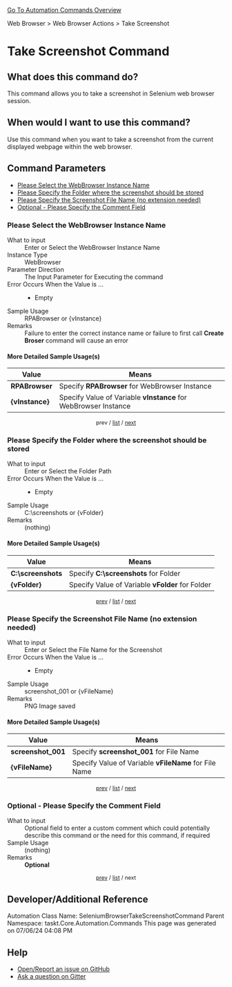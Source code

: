 <!--TITLE: Take Screenshot Command -->
<!-- SUBTITLE: a command in the Web Browser group. -->
[Go To Automation Commands Overview](/automation-commands.md)


Web Browser &gt; Web Browser Actions &gt; Take Screenshot


# Take Screenshot Command


## What does this command do?
This command allows you to take a screenshot in Selenium web browser session.


## When would I want to use this command?
Use this command when you want to take a screenshot from the current displayed webpage within the web browser.


<a id="param_list"></a>
## Command Parameters
- [Please Select the WebBrowser Instance Name](#param_0)
- [Please Specify the Folder where the screenshot should be stored](#param_1)
- [Please Specify the Screenshot File Name (no extension needed)](#param_2)
- [Optional - Please Specify the Comment Field](#param_3)


<a id="param_0"></a>
### Please Select the WebBrowser Instance Name


<dl>
<dt>What to input</dt><dd>Enter or Select the WebBrowser Instance Name</dd>
<dt>Instance Type</dt><dd>WebBrowser</dd>
<dt>Parameter Direction</dt><dd>The Input Parameter for Executing the command</dd>
<dt>Error Occurs When the Value is ...</dt><dd><ul>
<li>Empty</li>
</ul></dd>
<dt>Sample Usage</dt><dd>RPABrowser or {vInstance}</dd>
<dt>Remarks</dt><dd>Failure to enter the correct instance name or failure to first call <strong>Create Broser</strong> command will cause an error</dd>
</dl>




#### More Detailed Sample Usage(s)
| Value | Means |
|---|---|
| <strong>RPABrowser</strong> | Specify **RPABrowser** for WebBrowser Instance |
| <strong>{vInstance}</strong> | Specify Value of Variable **vInstance** for WebBrowser Instance |


<div style="font-size: 90%; text-align: center">


prev / [list](#param_list) / [next](#param_1)


</div>


<a id="param_1"></a>
### Please Specify the Folder where the screenshot should be stored


<dl>
<dt>What to input</dt><dd>Enter or Select the Folder Path</dd>
<dt>Error Occurs When the Value is ...</dt><dd><ul>
<li>Empty</li>
</ul></dd>
<dt>Sample Usage</dt><dd>C:\screenshots or {vFolder}</dd>
<dt>Remarks</dt><dd>(nothing)</dd>
</dl>




#### More Detailed Sample Usage(s)
| Value | Means |
|---|---|
| <strong>C:\screenshots</strong> | Specify **C:\screenshots** for Folder |
| <strong>{vFolder}</strong> | Specify Value of Variable **vFolder** for Folder |


<div style="font-size: 90%; text-align: center">


[prev](#param_1) / [list](#param_list) / [next](#param_2)


</div>


<a id="param_2"></a>
### Please Specify the Screenshot File Name (no extension needed)


<dl>
<dt>What to input</dt><dd>Enter or Select the File Name for the Screenshot</dd>
<dt>Error Occurs When the Value is ...</dt><dd><ul>
<li>Empty</li>
</ul></dd>
<dt>Sample Usage</dt><dd>screenshot_001 or {vFileName}</dd>
<dt>Remarks</dt><dd>PNG Image saved</dd>
</dl>




#### More Detailed Sample Usage(s)
| Value | Means |
|---|---|
| <strong>screenshot_001</strong> | Specify **screenshot_001** for File Name |
| <strong>{vFileName}</strong> | Specify Value of Variable **vFileName** for File Name |


<div style="font-size: 90%; text-align: center">


[prev](#param_2) / [list](#param_list) / [next](#param_3)


</div>


<a id="param_3"></a>
### Optional - Please Specify the Comment Field


<dl>
<dt>What to input</dt><dd>Optional field to enter a custom comment which could potentially describe this command or the need for this command, if required</dd>
<dt>Sample Usage</dt><dd>(nothing)</dd>
<dt>Remarks</dt><dd><strong>Optional</strong><br></dd>
</dl>




<div style="font-size: 90%; text-align: center">


[prev](#param_3) / [list](#param_list) / next


</div>


## Developer/Additional Reference
Automation Class Name: SeleniumBrowserTakeScreenshotCommand
Parent Namespace: taskt.Core.Automation.Commands
This page was generated on 07/06/24 04:08 PM


## Help
- [Open/Report an issue on GitHub](https://github.com/rcktrncn/taskt/issues/new)
- [Ask a question on Gitter](https://gitter.im/taskt-rpa/Lobby)
